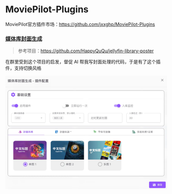 # MoviePilot-Plugins
MoviePilot官方插件市场：https://github.com/jxxghp/MoviePilot-Plugins

### [媒体库封面生成](https://github.com/justzerock/MoviePilot-Plugins/tree/main/plugins.v2/mediacovergenerator)
  > 参考项目：https://github.com/HappyQuQu/jellyfin-library-poster

  在群里受到这个项目的启发，督促 AI 帮我写封面处理的代码，于是有了这个插件，支持切换风格

  ![插件界面](https://raw.githubusercontent.com/justzerock/MoviePilot-Plugins/main/images/plugin.webp)
